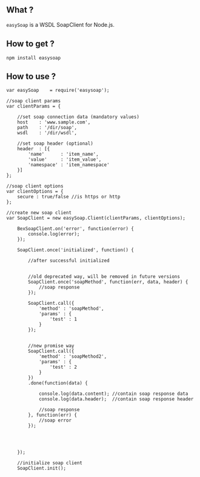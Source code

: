 ## What ?
`easySoap` is a WSDL SoapClient for Node.js.

## How to get ?

    npm install easysoap

## How to use ?

    var easySoap    = require('easysoap');

    //soap client params
    var clientParams = {

        //set soap connection data (mandatory values)
        host    : 'www.sample.com',
        path    : '/dir/soap',
        wsdl    : '/dir/wsdl',

        //set soap header (optional)
        header  : [{
            'name'      : 'item_name',
            'value'     : 'item_value',
            'namespace' : 'item_namespace'
        }]
    };

    //soap client options
    var clientOptions = {
        secure : true/false //is https or http
    };

    //create new soap client
    var SoapClient = new easySoap.Client(clientParams, clientOptions);

        BexSoapClient.on('error', function(error) {
            console.log(error);
        });

        SoapClient.once('initialized', function() {

            //after successful initialized


            //old deprecated way, will be removed in future versions
            SoapClient.once('soapMethod', function(err, data, header) {
                //soap response
            });

            SoapClient.call({
                'method' : 'soapMethod',
                'params' : {
                    'test' : 1
                }
            });


            //new promise way
            SoapClient.call({
                'method' : 'soapMethod2',
                'params' : {
                    'test' : 2
                }
            })
            .done(function(data) {

                console.log(data.content); //contain soap response data
                console.log(data.header);  //contain soap response header

                //soap response
            }, function(err) {
                //soap error
            });




        });

        //initialize soap client
        SoapClient.init();
